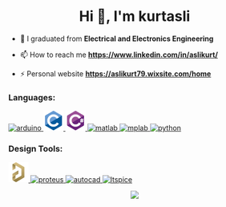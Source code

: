 
<!--
**kurtasli/kurtasli** is a ✨ _special_ ✨ repository because its `README.md` (this file) appears on your GitHub profile.

Here are some ideas to get you started:

- 🔭 I’m currently working on ...
- 🌱 I’m currently learning ...
- 👯 I’m looking to collaborate on ...
- 🤔 I’m looking for help with ...
- 💬 Ask me about ...
- 📫 How to reach me: ...
- 😄 Pronouns: ...
- ⚡ Fun fact: ...
-->

<h1 align="center">Hi 👋, I'm kurtasli</h1>

- 🌱 I graduated from **Electrical and Electronics Engineering**

- 📫 How to reach me **https://www.linkedin.com/in/aslikurt/**
  
- ⚡ Personal website **https://aslikurt79.wixsite.com/home**

<!--

- 👨‍💻 All of my projects are available at [portfolio](portfolio)

-->

<h3 align="left">Languages: </h3>
<p 
   align="left"> 
  <a href="https://www.arduino.cc/" target="_blank" rel="noreferrer"> <img src="https://cdn.worldvectorlogo.com/logos/arduino-1.svg" alt="arduino" width="40" height="40"/> 
  </a> 
  <a href="https://www.cprogramming.com/" target="_blank" rel="noreferrer"> <img src="https://raw.githubusercontent.com/devicons/devicon/master/icons/c/c-original.svg" alt="c" width="40" height="40"/> 
  </a> 
  <a href="https://www.w3schools.com/cs/" target="_blank" rel="noreferrer"> <img src="https://raw.githubusercontent.com/devicons/devicon/master/icons/csharp/csharp-original.svg" alt="csharp" width="40" height="40"/> 
  </a>
  <a href="https://www.mathworks.com/" target="_blank" rel="noreferrer"> <img src="https://upload.wikimedia.org/wikipedia/commons/2/21/Matlab_Logo.png" alt="matlab" width="40" height="40"/> 
  </a>
  <a href="https://www.microchip.com/en-us/tools-resources/develop/mplab-x-ide" target="_blank" rel="noreferrer"> <img src="https://cc.sj-cdn.net/instructor/kt1ejklh2ngf-microchip-technology/courses/nglvl6713re0/promo-image.1662668816.png" alt="mplab" width="40" height="40"/> 
  </a> 
  <a href="https://www.python.org/" target="_blank" rel="noreferrer"> <img src="https://upload.wikimedia.org/wikipedia/commons/thumb/c/c3/Python-logo-notext.svg/1869px-Python-logo-notext.svg.png" alt="python" width="40" height="40"/> 
  </a>
</p>

<h3 align="left">Design Tools: </h3>
<p 
   align="left"> 
  <a href="https://www.altium.com/" target="_blank" rel="noreferrer"> <img src="https://raw.githubusercontent.com/github/explore/7af95003139e68a3a54e382bb4f23a72836ef348/topics/altium-designer/altium-designer.png" alt="altium" width="40" height="40"/> 
  </a>
  <a href="https://www.labcenter.com/" target="_blank" rel="noreferrer"> <img src="https://www.labcenter.com/images/logo.png" alt="proteus" width="40" height="40"/> 
  </a> 
  <a href="https://www.autodesk.com.tr/" target="_blank" rel="noreferrer"> <img src="https://logos-world.net/wp-content/uploads/2020/12/Autocad-Logo.png" alt="autocad" width="60" height="40"/> 
  </a> 
    <a href="https://www.analog.com/en/design-center/design-tools-and-calculators/ltspice-simulator.html" target="_blank" rel="noreferrer"> <img src="https://pbs.twimg.com/profile_images/839168408490913792/ukNPeWwa_400x400.jpg" alt="ltspice" width="60" height="40"/> 
  </a> 
   
</p>

<div id="header" align="center">
  <img width="250" src="https://media1.tenor.com/m/uzjlT2w2Ss0AAAAd/circuits-pcb.gif" />
</div>

</div>
<!--

<div id="badges" align="center">
  <a href="https://www.linkedin.com/in/aslikurt/">
    <img src="https://img.shields.io/badge/LinkedIn-blue?style=for-the-badge&logo=linkedin&logoColor=white" alt="LinkedIn Badge"/>
  </a>
-->

